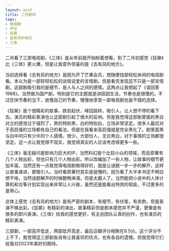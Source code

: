 ```yaml
---
layout: post
title: 二月剧评
tags:
- 电视剧
- 评论
- 狂飙
- 去有风的地方
- 三体
---
```


二月看了三部电视剧，《三体》是从年前就开始盼着想看，到了二月初感觉《狂飙》比《三体》更火爆，但是让我意外惊喜的是《去有风的地方》。

当初选择看《去有风的地方》是因为开了芒果会员，想随便找部轻松休闲的电视剧看。本以为是一部轻轻松松的谈情说爱的言情剧。但是看完发现这不只是一部言情剧，这部剧吸引我的是细节，是人与人之间的感情。这两点让我想起了《请回答1988》。当然做为国产剧，特别是它的主题就是讲田园生活，节奏也是很慢的。不过在快节奏的当下，放慢自己的节奏，慢慢地享受一部电视剧也是不错的选择。

《狂飙》是个很精彩的故事，跌宕起伏，峰回路转，吸引人，让人想不停的看下去。演员的精彩表演也让这部剧引起了很大的反响。但是我觉得这部剧里面的黑白对立的感觉过于强烈了，黑的特别黑，白的特别白，立场非常坚定。很多人最后对于高启强的立场都有自己的看法，但是在我看来高启强就是完全黑化了。剧里面黑与白中间只有少许的个人感情，很少。大部份人，无论黑白，对于事情的立场都很坚定。这一点让我觉得不现实，我觉得真实的人应该考虑得更多一些。

《三体》毫无疑问是影响力巨大的IP，当然科幻是个比较小众的领域，而且原著有几个人物出彩，但也只有几个人物出彩。所以改编加了一些人物，让故事的细节更加丰富。当然还有一点我觉得电视剧做得好的，就是让谜题一步一步的解开，这样让故事递进，更吸引人。当时看原著时其实是挺懵的，因为看了大半本书还不明白想干啥，当然谜题解开的时候酣畅淋漓，但是太磨人了。当然能把小说中的人体计算机和古筝计划实现出来非常让人兴奋，虽然还是能看出特效的瑕疵，不过更多的是用心。

总体上感觉《去有风的地方》是有严密的剧本，有细节，有伏笔，有余韵，但是表演不够出彩。《狂飙》有精彩的演出，故事精彩但是剧本感觉并不严谨，更像是有很多的即兴表演。《三体》给我的感觉更好，有主创团队认真的创作，也有演员的精彩表演。

三部剧，一部高开低走，两部低开高走，最后豆瓣评分相聚在9.5分。这个评分不上不下，我觉得这三部剧各自有让我喜欢的优点，也有各自的遗憾。但我觉得它们给我对2023年美好的期待。

